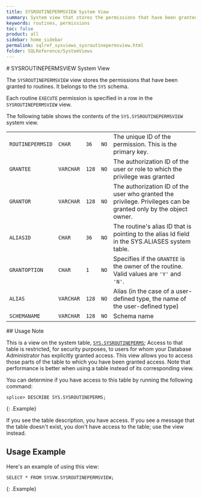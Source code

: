 ```yaml
---
title: SYSROUTINEPERMSVIEW System View
summary: System view that stores the permissions that have been granted to routines
keywords: routines, permissions
toc: false
product: all
sidebar: home_sidebar
permalink: sqlref_sysviews_sysroutinepermsview.html
folder: SQLReference/SystemViews
---
```

<section>
<div class="TopicContent" data-swiftype-index="true" markdown="1">
# SYSROUTINEPERMSVIEW System View

The `SYSROUTINEPERMSVIEW` view stores the permissions that have been
granted to routines. It belongs to the `SYS` schema.

Each routine `EXECUTE` permission is specified in a row in the
`SYSROUTINEPERMSVIEW` view.

The following table shows the contents of the `SYS.SYSROUTINEPERMSVIEW` system
view.

<table>
    <tbody>
        <tr>
            <td><code>ROUTINEPERMSID</code></td>
            <td><code>CHAR</code></td>
            <td><code>36</code></td>
            <td><code>NO</code></td>
            <td>The unique ID of the permission. This is the primary key.</td>
        </tr>
        <tr>
            <td><code>GRANTEE</code></td>
            <td><code>VARCHAR</code></td>
            <td><code>128</code></td>
            <td><code>NO</code></td>
            <td>The authorization ID of the user or role to which the privilege was granted</td>
        </tr>
        <tr>
            <td><code>GRANTOR</code></td>
            <td><code>VARCHAR</code></td>
            <td><code>128</code></td>
            <td><code>NO</code></td>
            <td>The authorization ID of the user who granted the privilege. Privileges can be granted only by the object owner.</td>
        </tr>
        <tr>
            <td><code>ALIASID</code></td>
            <td><code>CHAR</code></td>
            <td><code>36</code></td>
            <td><code>NO</code></td>
            <td>The routine's alias ID that is pointing to the alias Id field in the SYS.ALIASES system table.</td>
        </tr>
        <tr>
            <td><code>GRANTOPTION</code></td>
            <td><code>CHAR</code></td>
            <td><code>1</code></td>
            <td><code>NO</code></td>
            <td>Specifies if the <code>GRANTEE</code> is the owner of the routine. Valid values are <code>'Y'</code> and <code>'N'</code>.</td>
        </tr>
        <tr>
            <td><code>ALIAS</code></td>
            <td><code>VARCHAR</code></td>
            <td><code>128</code></td>
            <td><code>NO</code></td>
            <td>Alias (in the case of a user-defined type, the name of the user-defined type)</td>
        </tr>
        <tr>
            <td><code>SCHEMANAME</code></td>
            <td><code>VARCHAR</code></td>
            <td><code>128</code></td>
            <td><code>NO</code></td>
            <td>Schema name</td>
        </tr>
    </tbody>
</table>
## Usage Note

This is a view on the system table, [`SYS.SYSROUTINEPERMS`](sqlref_systables_sysroutineperms.html); Access to that table is restricted, for security purposes, to users for whom your Database Administrator has explicitly granted access. This view allows you to access those parts of the table to which you have been granted access. Note that performance is better when using a table instead of its corresponding view.

You can determine if you have access to this table by running the following command:

```
splice> DESCRIBE SYS.SYSROUTINEPERMS;
```
{: .Example}

If you see the table description, you have access. If you see a message that the table doesn't exist, you don't have access to the table; use the view instead.

## Usage Example

Here's an example of using this view:

```
SELECT * FROM SYSVW.SYSROUTINEPERMSVIEW;
```
{: .Example}

</div>
</section>
